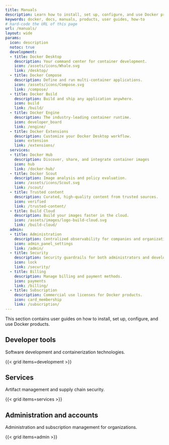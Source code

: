 ```yaml
---
title: Manuals
description: Learn how to install, set up, configure, and use Docker products with this collection of user guides
keywords: docker, docs, manuals, products, user guides, how-to
# hard-code the URL of this page
url: /manuals/
layout: wide
params:
  icon: description
  notoc: true
  development:
  - title: Docker Desktop
    description: Your command center for container development.
    icon: /assets/icons/Whale.svg
    link: /desktop/
  - title: Docker Compose
    description: Define and run multi-container applications.
    icon: /assets/icons/Compose.svg
    link: /compose/
  - title: Docker Build
    description: Build and ship any application anywhere.
    icon: build
    link: /build/
  - title: Docker Engine
    description: The industry-leading container runtime.
    icon: developer_board
    link: /engine/
  - title: Docker Extensions
    description: Customize your Docker Desktop workflow.
    icon: extension
    link: /extensions/
  services:
  - title: Docker Hub
    description: Discover, share, and integrate container images
    icon: hub
    link: /docker-hub/
  - title: Docker Scout
    description: Image analysis and policy evaluation.
    icon: /assets/icons/Scout.svg
    link: /scout/
  - title: Trusted content
    description: Curated, high-quality content from trusted sources.
    icon: verified
    link: /trusted-content/
  - title: Build Cloud
    description: Build your images faster in the cloud.
    icon: /assets/images/logo-build-cloud.svg
    link: /build-cloud/
  admin:
  - title: Administration
    description: Centralized observability for companies and organizations.
    icon: admin_panel_settings
    link: /admin/
  - title: Security
    description: Security guardrails for both administrators and developers.
    icon: lock
    link: /security/
  - title: Billing
    description: Manage billing and payment methods.
    icon: payments
    link: /billing/
  - title: Subscription
    description: Commercial use licenses for Docker products.
    icon: card_membership
    link: /subscription/
---
```


This section contains user guides on how to install, set up, configure, and use
Docker products.

## Developer tools

Software development and containerization technologies.

{{< grid items=development >}}

## Services

Artifact management and supply chain security.

{{< grid items=services >}}

## Administration and accounts

Administration and subscription management for organizations.

{{< grid items=admin >}}
